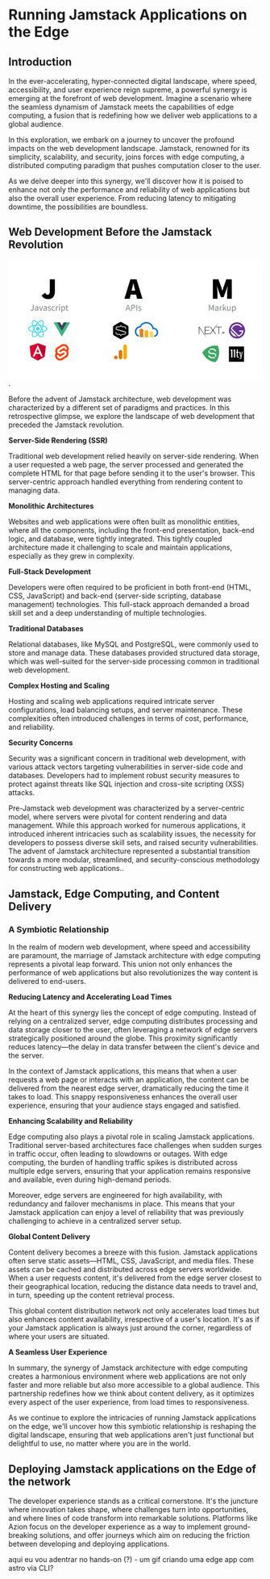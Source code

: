 # Running Jamstack Applications on the Edge

## Introduction

In the ever-accelerating, hyper-connected digital landscape, where speed, accessibility, and user experience reign supreme, a powerful synergy is emerging at the forefront of web development. Imagine a scenario where the seamless dynamism of Jamstack meets the capabilities of edge computing, a fusion that is redefining how we deliver web applications to a global audience.

In this exploration, we embark on a journey to uncover the profound impacts on the web development landscape. Jamstack, renowned for its simplicity, scalability, and security, joins forces with edge computing, a distributed computing paradigm that pushes computation closer to the user.

As we delve deeper into this synergy, we'll discover how it is poised to enhance not only the performance and reliability of web applications but also the overall user experience. From reducing latency to mitigating downtime, the possibilities are boundless.

## Web Development Before the Jamstack Revolution

![J-javascript, a-api, m-markup](./jam.jpg "Jamstack").

Before the advent of Jamstack architecture, web development was characterized by a different set of paradigms and practices. In this retrospective glimpse, we explore the landscape of web development that preceded the Jamstack revolution.

**Server-Side Rendering (SSR)**

Traditional web development relied heavily on server-side rendering. When a user requested a web page, the server processed and generated the complete HTML for that page before sending it to the user's browser. This server-centric approach handled everything from rendering content to managing data.

**Monolithic Architectures**

Websites and web applications were often built as monolithic entities, where all the components, including the front-end presentation, back-end logic, and database, were tightly integrated. This tightly coupled architecture made it challenging to scale and maintain applications, especially as they grew in complexity.

**Full-Stack Development**

Developers were often required to be proficient in both front-end (HTML, CSS, JavaScript) and back-end (server-side scripting, database management) technologies. This full-stack approach demanded a broad skill set and a deep understanding of multiple technologies.

**Traditional Databases**

Relational databases, like MySQL and PostgreSQL, were commonly used to store and manage data. These databases provided structured data storage, which was well-suited for the server-side processing common in traditional web development.

**Complex Hosting and Scaling**

Hosting and scaling web applications required intricate server configurations, load balancing setups, and server maintenance. These complexities often introduced challenges in terms of cost, performance, and reliability.

**Security Concerns**

Security was a significant concern in traditional web development, with various attack vectors targeting vulnerabilities in server-side code and databases. Developers had to implement robust security measures to protect against threats like SQL injection and cross-site scripting (XSS) attacks.

Pre-Jamstack web development was characterized by a server-centric model, where servers were pivotal for content rendering and data management. While this approach worked for numerous applications, it introduced inherent intricacies such as scalability issues, the necessity for developers to possess diverse skill sets, and raised security vulnerabilities. The advent of Jamstack architecture represented a substantial transition towards a more modular, streamlined, and security-conscious methodology for constructing web applications..

## Jamstack, Edge Computing, and Content Delivery

### A Symbiotic Relationship

In the realm of modern web development, where speed and accessibility are paramount, the marriage of Jamstack architecture with edge computing represents a pivotal leap forward. This union not only enhances the performance of web applications but also revolutionizes the way content is delivered to end-users.

**Reducing Latency and Accelerating Load Times**

At the heart of this synergy lies the concept of edge computing. Instead of relying on a centralized server, edge computing distributes processing and data storage closer to the user, often leveraging a network of edge servers strategically positioned around the globe. This proximity significantly reduces latency—the delay in data transfer between the client's device and the server.

In the context of Jamstack applications, this means that when a user requests a web page or interacts with an application, the content can be delivered from the nearest edge server, dramatically reducing the time it takes to load. This snappy responsiveness enhances the overall user experience, ensuring that your audience stays engaged and satisfied.

**Enhancing Scalability and Reliability**

Edge computing also plays a pivotal role in scaling Jamstack applications. Traditional server-based architectures face challenges when sudden surges in traffic occur, often leading to slowdowns or outages. With edge computing, the burden of handling traffic spikes is distributed across multiple edge servers, ensuring that your application remains responsive and available, even during high-demand periods.

Moreover, edge servers are engineered for high availability, with redundancy and failover mechanisms in place. This means that your Jamstack application can enjoy a level of reliability that was previously challenging to achieve in a centralized server setup.

**Global Content Delivery**

Content delivery becomes a breeze with this fusion. Jamstack applications often serve static assets—HTML, CSS, JavaScript, and media files. These assets can be cached and distributed across edge servers worldwide. When a user requests content, it's delivered from the edge server closest to their geographical location, reducing the distance data needs to travel and, in turn, speeding up the content retrieval process.

This global content distribution network not only accelerates load times but also enhances content availability, irrespective of a user's location. It's as if your Jamstack application is always just around the corner, regardless of where your users are situated.

**A Seamless User Experience**

In summary, the synergy of Jamstack architecture with edge computing creates a harmonious environment where web applications are not only faster and more reliable but also more accessible to a global audience. This partnership redefines how we think about content delivery, as it optimizes every aspect of the user experience, from load times to responsiveness.

As we continue to explore the intricacies of running Jamstack applications on the edge, we'll uncover how this symbiotic relationship is reshaping the digital landscape, ensuring that web applications aren't just functional but delightful to use, no matter where you are in the world.

## Deploying Jamstack applications on the Edge of the network

The developer experience stands as a critical cornerstone. It's the juncture where innovation takes shape, where challenges turn into opportunities, and where lines of code transform into remarkable solutions. Platforms like Azion focus on the developer experience as a way to implement ground-breaking solutions, and offer journeys which aim on reducing the friction between developing and deploying applications.

aqui eu vou adentrar no hands-on (?) - um gif criando uma edge app com astro via CLI?
